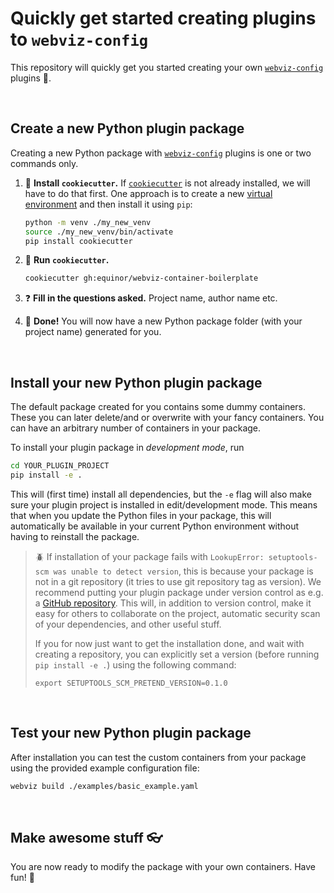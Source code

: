 # Quickly get started creating plugins to `webviz-config`

This repository will quickly get you started creating your own [`webviz-config`](https://github.com/equinor/webviz-config) plugins :rocket:.

<br/>

## Create a new Python plugin package

Creating a new Python package with [`webviz-config`](https://github.com/equinor/webviz-config) plugins is one or two commands only.

1. :cookie: **Install `cookiecutter`.** If [`cookiecutter`](https://github.com/cookiecutter/cookiecutter) is not already installed, we will have to do that first. One approach is to create a new [virtual environment](https://docs.python.org/3/tutorial/venv.html) and then install it using `pip`:

   ```bash
   python -m venv ./my_new_venv
   source ./my_new_venv/bin/activate
   pip install cookiecutter
   ```
   
2. :running: **Run `cookiecutter`.**
   ```bash
   cookiecutter gh:equinor/webviz-container-boilerplate
   ```

3. :question: **Fill in the questions asked.** Project name, author name etc.

4. :bouquet: **Done!** You will now have a new Python package folder (with your project name) generated for you.
<br/>

## Install your new Python plugin package

The default package created for you contains some dummy containers. These you can later delete/and or overwrite with your fancy containers. You can have an arbitrary number of containers in your package.

To install your plugin package in _development mode_, run
```bash
cd YOUR_PLUGIN_PROJECT
pip install -e .
```
This will (first time) install all dependencies, but the `-e` flag will also make sure your plugin project is installed in edit/development mode. This means that when you update the Python files in your package, this will automatically be available in your current Python environment without having to reinstall the package.

> :beetle: If installation of your package fails with `LookupError: setuptools-scm was unable to detect version`, this is because your package is not in a git repository (it tries to use git repository tag as version). We recommend putting your plugin package under version control as e.g. a [GitHub repository](http://github.com). This will, in addition to version control, make it easy for others to collaborate on the project, automatic security scan of your dependencies, and other useful stuff.
> 
> If you for now just want to get the installation done, and wait with creating a repository, you can explicitly set a version (before running `pip install -e .`) using the following command:
> ```
> export SETUPTOOLS_SCM_PRETEND_VERSION=0.1.0
> ```
<br/>

## Test your new Python plugin package

After installation you can test the custom containers from your package using the provided example configuration file:
```bash
webviz build ./examples/basic_example.yaml
```
<br/>

## Make awesome stuff :eyeglasses:

You are now ready to modify the package with your own containers. Have fun! :cake:
